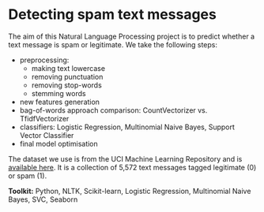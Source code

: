 # Detecting spam text messages

The aim of this Natural Language Processing project is to predict whether a text message is spam or legitimate. We take the following steps:
- preprocessing: 
    - making text lowercase
    - removing punctuation
    - removing stop-words
    - stemming words
- new features generation
- bag-of-words approach comparison: CountVectorizer vs. TfidfVectorizer
- classifiers: Logistic Regression, Multinomial Naive Bayes, Support Vector Classifier
- final model optimisation

The dataset we use is from the UCI Machine Learning Repository and is [available here](https://www.kaggle.com/uciml/sms-spam-collection-dataset). It is a collection of 5,572 text messages tagged legitimate (0) or spam (1).

**Toolkit:** Python, NLTK, Scikit-learn, Logistic Regression, Multinomial Naive Bayes, SVC, Seaborn
